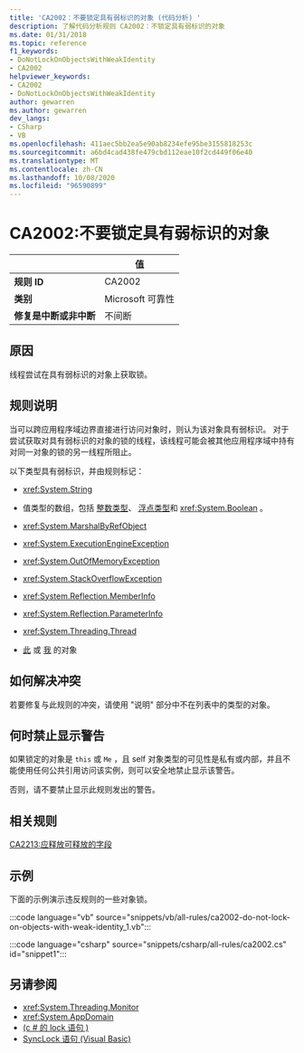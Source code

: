 ```yaml
---
title: 'CA2002：不要锁定具有弱标识的对象 (代码分析) '
description: 了解代码分析规则 CA2002：不锁定具有弱标识的对象
ms.date: 01/31/2018
ms.topic: reference
f1_keywords:
- DoNotLockOnObjectsWithWeakIdentity
- CA2002
helpviewer_keywords:
- CA2002
- DoNotLockOnObjectsWithWeakIdentity
author: gewarren
ms.author: gewarren
dev_langs:
- CSharp
- VB
ms.openlocfilehash: 411aec5bb2ea5e90ab8234efe95be3155818253c
ms.sourcegitcommit: a6bd4cad438fe479cbd112eae10f2cd449f06e40
ms.translationtype: MT
ms.contentlocale: zh-CN
ms.lasthandoff: 10/08/2020
ms.locfileid: "96590899"
---
```

# <a name="ca2002-do-not-lock-on-objects-with-weak-identity"></a>CA2002:不要锁定具有弱标识的对象

| | 值 |
|-|-|
| **规则 ID** |CA2002|
| **类别** |Microsoft 可靠性|
| **修复是中断或非中断** |不间断|

## <a name="cause"></a>原因

线程尝试在具有弱标识的对象上获取锁。

## <a name="rule-description"></a>规则说明

当可以跨应用程序域边界直接进行访问对象时，则认为该对象具有弱标识。 对于尝试获取对具有弱标识的对象的锁的线程，该线程可能会被其他应用程序域中持有对同一对象的锁的另一线程所阻止。

以下类型具有弱标识，并由规则标记：

- <xref:System.String>

- 值类型的数组，包括 [整数类型](../../../csharp/language-reference/builtin-types/integral-numeric-types.md)、 [浮点类型](../../../csharp/language-reference/builtin-types/floating-point-numeric-types.md)和 <xref:System.Boolean> 。

- <xref:System.MarshalByRefObject>

- <xref:System.ExecutionEngineException>

- <xref:System.OutOfMemoryException>

- <xref:System.StackOverflowException>

- <xref:System.Reflection.MemberInfo>

- <xref:System.Reflection.ParameterInfo>

- <xref:System.Threading.Thread>

- [此](../../../csharp/language-reference/keywords/this.md) 或 [我](../../../visual-basic/programming-guide/program-structure/me-my-mybase-and-myclass.md) 的对象

## <a name="how-to-fix-violations"></a>如何解决冲突

若要修复与此规则的冲突，请使用 "说明" 部分中不在列表中的类型的对象。

## <a name="when-to-suppress-warnings"></a>何时禁止显示警告

如果锁定的对象是 `this` 或 `Me` ，且 self 对象类型的可见性是私有或内部，并且不能使用任何公共引用访问该实例，则可以安全地禁止显示该警告。

否则，请不要禁止显示此规则发出的警告。

## <a name="related-rules"></a>相关规则

[CA2213:应释放可释放的字段](ca2213.md)

## <a name="example"></a>示例

下面的示例演示违反规则的一些对象锁。

:::code language="vb" source="snippets/vb/all-rules/ca2002-do-not-lock-on-objects-with-weak-identity_1.vb":::

:::code language="csharp" source="snippets/csharp/all-rules/ca2002.cs" id="snippet1":::

## <a name="see-also"></a>另请参阅

- <xref:System.Threading.Monitor>
- <xref:System.AppDomain>
- [ (c # 的 lock 语句 ) ](../../../csharp/language-reference/keywords/lock-statement.md)
- [SyncLock 语句 (Visual Basic) ](../../../visual-basic/language-reference/statements/synclock-statement.md)
